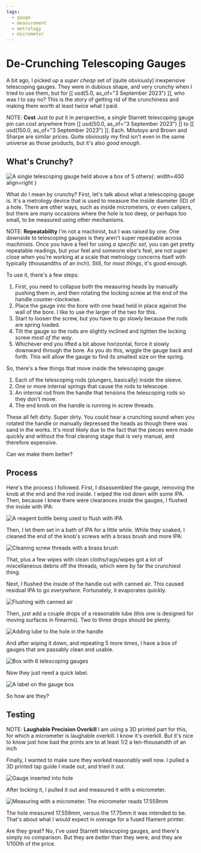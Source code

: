 ```yaml
---
tags:
  - gauge
  - measurement
  - metrology
  - micrometer
---
```

# De-Crunching Telescoping Gauges

A bit ago, I picked up a _super cheap_ set of (quite obviously)
inexpensive telescoping gauges. They were in dubious shape, and very
crunchy when I tried to use them, but for 
[[ usd(5.0, as_of="3 September 2023") ]], who was I to
say no? This is the story of getting rid of the crunchiness and making
them worth at least twice what I paid.

NOTE: **Cost** Just to put it in perspective, a _single_ Starrett
telescoping gauge pin can cost anywhere from 
[[ usd(50.0, as_of="3 September 2023") ]] to 
[[ usd(150.0, as_of="3 September 2023") ]]. Each. Mitutoyo and Brown and Sharpe are similar
prices. Quite obviously my find isn't even in the same universe as those
products, but it's also _good enough_.

## What's Crunchy?

![A single telescoping gauge held above a box of 5
others](img/box-with-single-telescoping-gauge.jpg){: width=400 align=right }

What do I mean by crunchy? First, let's talk about what a telescoping
gauge is. It's a metrology device that is used to measure the inside
diameter (ID) of a hole. There are other ways, such as inside
micrometers, or even calipers, but there are many occasions where the
hole is too deep, or perhaps too small, to be measured using other
mechanisms. 

NOTE: **Repeatability** I'm not a machinist, but I was raised by one.
One downside to telescoping gauges is they aren't super repeatable
across machinists. Once you have a feel for using _a specific set_, you
can get pretty repeatable readings, but your feel and someone else's
feel, are not super close when you're working at a scale that metrology
concerns itself with typically (thousandths of an inch). Still, for
_most things_, it's good enough.

To use it, there's a few steps:

1. First, you need to collapse both the measuring heads by manually
   pushing them in, and then rotating the locking screw at the end of
   the handle counter-clockwise.  
2. Place the gauge into the bore with one head held in place against the
   wall of the bore. I like to use the larger of the two for this. 
3. Start to loosen the screw, but you have to go slowly because the rods
   are spring loaded.  
4. Tilt the gauge so the rods are slightly inclined and tighten the
   locking screw _most of the way_.
5. Whichever end you lifted a bit above horizontal, force it slowly
   downward through the bore. As you do this, wiggle the gauge back and
   forth. This will allow the gauge to find its smallest size on the
   spring.

So, there's a few things that move inside the telescoping gauge:

1. Each of the telescoping rods (plungers, basically) inside the sleeve.
2. One or more internal springs that cause the rods to telescope.
3. An internal rod from the handle that tensions the telescoping rods so
   they don't move.
4. The end knob on the handle is running in screw threads.

These all felt dirty. Super dirty. You could hear a crunching sound when
you rotated the handle or manually depressed the heads as though there
was sand in the works. It's most likely due to the fact that the pieces
were made quickly and without the final cleaning stage that is very
manual, and therefore expensive.

Can we make them better?

## Process

Here's the process I followed. First, I disassembled the gauge, removing
the knob at the end and the rod inside. I wiped the rod down with some
IPA. Then, because I knew there were clearances inside the gauges, I
flushed the inside with IPA:

![A reagent bottle being used to flush with
IPA](img/flushing-with-ipa.jpg)

Then, I let them set in a bath of IPA for a little while. While they
soaked, I cleaned the end of the knob's screws with a brass brush and
more IPA:

![Cleaning screw threads with a brass
brush](img/cleaning-with-brass-brush.jpg)

That, plus a few wipes with clean cloths/rags/wipes got a lot of
miscellaneous debris off the threads, which were by far the crunchiest
thing.

Next, I flushed the inside of the handle out with canned air. This
caused residual IPA to go _everywhere_. Fortunately, it evaporates quickly.

![Flushing with canned air](img/flushing-with-air.jpg)

Then, just add a couple drops of a reasonable lube (this one is designed
for moving surfaces in firearms). Two to three drops should be plenty.

![Adding lube to the hole in the handle](img/adding-oil.jpg)

And after wiping it down, and repeating 5 more times, I have a box of
gauges that are passably clean and usable.

![Box with 6 telescoping gauges](img/box-with-telescoping-gauges.jpg)

Now they just need a quick label.

![A label on the gauge box](img/gauge-box-label.jpg)

So how are they?

## Testing 

NOTE: **Laughable Precision Overkill** I am using a 3D printed part for
this, for which a micrometer is laughable overkill. I know it's
overkill. But it's nice to know just how bad the prints are to at least
1/2 a ten-thousandth of an inch

Finally, I wanted to make sure they worked reasonably well now. I pulled
a 3D printed tap guide I made out, and tried it out.

![Gauge inserted into hole](img/telescoping-gauge-3d-print.jpg)

After locking it, I pulled it out and measured it with a micrometer.

![Measuring with a micrometer. The micrometer reads
17.559mm](img/using-micrometer.jpg)

The hole measured 17.559mm, versus the 17.75mm it was intended to be.
That's about what I would expect in overage for a fused filament printer. 

Are they great? No, I've used Starrett telescoping gauges, and there's
simply no comparison. But they are _better_ than they were, and they are
1/100th of the price.